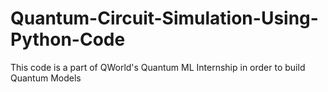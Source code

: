 # Quantum-Circuit-Simulation-Using-Python-Code
This code is a part of QWorld's Quantum ML Internship in order to build Quantum Models
